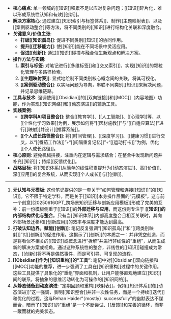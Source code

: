

*   **核心痛点**: 单一领域的[[知识]]积累不足以应对复杂问题；[[知识]]碎片化，难以形成系统性认知和有效[[创新]]。
*   **解决方案核心**: 通过建立[[知识索引与标签体系]]、制作[[主题映射表]]、以及[[案例驱动整合]]等方法，将不同类别的[[知识]]进行结构化关联和深度融合。
*   **关键意义/价值主张**:
    *   **打破[[知识孤岛]]**: 促进不同类别[[知识]]的协同作用。
    *   **提升[[迁移能力]]**: 使[[知识]]能在不同场景中灵活应用。
    *   **促进[[创新]]**: 通过[[知识]]碰撞与融合催生新观点和解决方案。
*   **操作方法与实践**:
    1.  **索引与标签**: 对笔记进行[[多维标签]]和[[交叉索引]]，实现[[知识]]的颗粒化管理与多路径检索。
    2.  **[[主题映射表]]**: 显式地绘制不同类别核心概念间的关联，将其可视化。
    3.  **[[案例驱动整合]]**: 以实际问题为导向，串联不同类别[[知识]]来解决问题，并记录思维链路。
*   **工具与技术**: 强调使用[[Obsidian]]的[[双向链接]]和[[MOC]]（内容地图）功能，作为实现[[知识网络]]和[[动态演进]]的辅助工具。
*   **实践案例**:
    *   **[[跨学科AI项目整合]]**: 整合[[教育学]]、[[人工智能]]、[[心理学]]等，以[[个性化学习效果]]为例，展示如何将“[[因材施教]]”与“[[自适应算法]]”进行[[映射]]并设计[[推荐系统]]。
    *   **[[个人成长路径整合]]**: 将[[时间管理]]、[[深度学习]]、[[健康习惯]]进行交叉，以“[[番茄工作法]]”+“[[间隔重复记忆]]”+“[[运动打卡]]”为例，优化[[个人成长路径]]。
*   **核心原则**: 避免机械拼接，注重内在逻辑与需求结合；在整合中发现新问题并补充[[知识]]；持续[[反馈优化]]。
*   **战略目标**: 将[[知识体系]]从简单的线性积累提升为[[动态演进]]、高[[价值]]、深[[应用]]的复合系统，从而实现[[个人成长]]与[[创新]]。

---

1.  **元认知与元模板**: 这份笔记提供的是一套关于“如何管理和连接[[知识]]”的[[知识]]。它不限于特定学科，而是关于[[知识]]本身操作层面的“元模板”。这与前一个创意[[20250616GPT_跨场景知识迁移与创新应用模板]]形成了完美的互补：前一份模板侧重于[[知识]]的**外部迁移与应用**，而这份则专注于 **[[知识]]的内部结构优化与整合**。只有当[[知识体系]]内部高度整合且相互关联时，其向外部场景迁移和[[创新应用]]的效率与深度才能达到最高。
2.  **打破认知边界，赋能[[创新]]**: 笔记反复强调“[[知识孤岛]]”和“[[跨类别映射]]”对[[创新]]的促进作用。这揭示了[[创新]]的本质之一：并非凭空创造，而是将看似不相关的[[知识]]或概念进行“拆解”并进行非线性的“重组”，从而生成新的解决方案或视角。通过这种系统性的整合，非线性的[[知识]]碰撞成为常态，[[创新]]将不再是偶然事件，而是可引导、可复现的流程。
3.  **[[Obsidian]]作为[[知识重构]]的“工具”**: 笔记中对[[Obsidian]]双向链接和[[MOC]]功能的推荐，进一步强调了工具在[[知识重构]]过程中的关键作用。这些工具提供了具象化的“重组”界面和机制，让用户能够直观地建立[[知识]]间的联系，将抽象的思维活动转化为可操作的[[知识网络]]。
4.  **从静态储备到动态演进**: “定期回顾和重构[[映射表]]，保持[[知识体系]]的[[动态演进]]”这一强调，表明[[知识整合]]并非一次性任务，而是一个持续[[迭代]]和优化的过程。这与Rehan Haider“（mostly）successfully”的幽默表达不谋而合，暗示了[[知识]]的“重组”是一个不断尝试、[[反馈]]和完善的循环，而非一蹴而就的完美状态。
